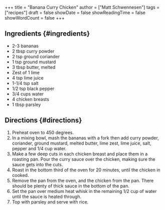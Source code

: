 +++
title = "Banana Curry Chicken"
author = ["Matt Schwennesen"]
tags = ["recipes"]
draft = false
showDate = false
showReadingTime = false
showWordCount = false
+++

## Ingredients {#ingredients}

-   2-3 bananas
-   2 tbsp curry powder
-   2 tsp ground coriander
-   1 tsp ground mustard
-   3 tbsp butter, melted
-   Zest of 1 lime
-   4 tsp lime juice
-   1-1/4 tsp salt
-   1/2 tsp black pepper
-   3/4 cups water
-   4 chicken breasts
-   1 tbsp parsley


## Directions {#directions}

1.  Preheat oven to 450 degrees.
2.  In a mixing bowl, mash the bananas with a fork then add curry powder,
    coriander, ground mustard, melted butter, lime zest, lime juice, salt, pepper
    and 1/4 cup water.
3.  Make a few deep cuts in each chicken breast and place them in a roasting
    pan. Pour the curry sauce over the chicken, making sure the sauce gets into
    the cuts.
4.  Roast in the bottom third of the oven for 20 minutes, until the chicken in
    cooked.
5.  Remove the pan from the oven, and the chicken from the pan. There should be
    plenty of thick sauce in the bottom of the pan.
6.  Set the pan over medium heat whisk in the remaining 1/2 cup of water until
    the sauce is heated through.
7.  Top with parsley and serve with rice.
